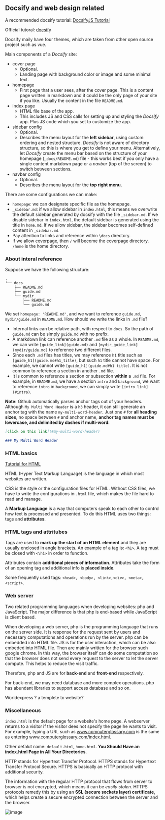 ## Docsify and web design related

A recommended docsify tutorial: [DocsifyJS Tutorial](https://michaelcurrin.github.io/docsify-js-tutorial/#/?id=docsifyjs-tutorial-homepage)

Official tutoral: [docsify](https://docsify.js.org/#/)



Docsify maily have four themes, which are taken from other open source project such as vue.

Main components of a *Docsify* site:

- cover page
  - Optional.
  - Landing page with background color or image and some minimal text.
- homepage
  - First page that a user sees, after the cover page. This is a content page written in markdown and it could be the only page of your site if you like. Usually the content in the file `README.md`.
- index page
  - HTML file base of the app.
  - This includes JS and CSS calls for setting up and styling the *Docsify* app. Plus JS code which you set to customize the app.
- sidebar config
  - Optional.
  - Describes the menu layout for the **left sidebar**, using custom ordering and nested structure. *Docsify* is not aware of directory structure, so this is where you get to define your menu. Alternatively, let *Docsify* create the menu bar based on the structure of your homepage (`_docs/README.md`) file - this works best if you only have a single content markdown page or a *navbar* (top of the screen) to switch between sections.
- navbar config
  - Optional.
  - Describes the menu layout for the **top right menu**.

There are some configurations we can make:

- `homepage`: we can designate specific file as the homepage.
- `_sidebar.md`: if we allow sidebar in `index.html`, this means we overwrite the default sidebar generated by docsify with the file `_sidebar.md`. If we disable sidebar in `index.html`, the default sidebar is generated using the title in `home.md`. If we allow sidebar, the sidebar becomes self-defined content in `_sidebar.md`.
- Pay attention to links and reference within `\docs` directory.
- If we allow coverpage, then `/` will become the coverpage directory. `/home` is the home directory.



### About interal reference

Suppose we have the following structure:

```
.
└── docs
    ├── README.md
    ├── guide.md
    └── mydir
        ├── README.md
        └── guide.md
```

We set `homepage: 'README.md'`, and we want to reference `guide.md`, `mydir/guide.md` in `README.md`. How should we write the links in `.md` file?

- Internal links can be relative path, with respect to `docs`. So the path of `guide.md` can be simply `guide.md` with no prefix.
- A markdown link can reference another `.md` file as a whole. In `README.md`, we can write `[guide_link](guide.md)` and `[mydir_guide_link](mydir/guide.md)` to reference two different files.
- Since each `.md` files has titles, we may reference `h1` title such as `[guide_h1](guide.md#h1_title)`, but such `h1` title cannot have space. For example, we cannot write `[guide_h1](guide.md#h1 title)`. It is not common to reference a section in another `.md` file.
- It is common to reference a section or subsection **within** a `.md` file. For example, in `README.md`, we have a section `intro` and `background`, we want to reference `intro` in `background`, we can simply write `[intro_link](#intro)`.

**Note:** Github automatically parses anchor tags out of your headers.  Although `My Multi Word Header` is a `h3` header, it can still generate an anchor tag with the name `my-multi-word-header`. Just one `#` for **all heading sizes**, no space between `#` and anchor name, **anchor tag names must be lowercase, and delimited by dashes if multi-word**.

```md
[click on this link](#my-multi-word-header)

### My Multi Word Header
```







### HTML basics

[Tutorial for HTML](https://html.com/)

HTML (Hyper Text Markup Language) is the language in which most websites are written.

CSS is the style or the configuration files for HTML. Without CSS files, we have to write the configurations in `.html` file, which makes the file hard to read and manage.

A **Markup Language** is a way that computers speak to each other to control how text is processed and presented. To do this HTML uses two things: tags and **attributes**.



### HTML tags and attritubes

Tags are used to **mark up the start of an HTML element** and they are usually enclosed in angle brackets. An example of a tag is: `<h1>`. A tag must be closed with `<\h1>` in order to function.

Attributes contain **additional pieces of information**. Attributes take the form of an opening tag and additional info is **placed inside**.

Some frequently used tags: `<head>, <body>, <link>,<div>, <meta>, <script>`.



### Web server

Two related programming languages when developing websites: php and JavaScript. The major difference is that php is end-based while JavaScript is client based.

When developing a web server, php is the programming language that runs on the server side. It is response for the request sent by users and necessary computations and operations run by the server. php can be embedded into HTML file. JS is for the user interaction, which can be also embeded into HTML file. Then are mainly written for the browser such google chrome. In this way, the browser itself can do some computation so that the browser does not send every request to the server to let the server compute. This helps to reduce the visit traffic.

Therefore, php and JS are for **back-end** and **front-end** respectively.

For back-end, we may need database and more complex operations. php has abundant libraries to support access database and so on.



Worldexpress ? a templete to website? 



### Miscellaneous

`index.html` is the default page for a website's home page. A webserver returns to a visitor if the visitor dees not specify the page he wants to visit. For example, typing a URL such as www.computerglossary.com is the same as entering www.computerglossary.com/index.html. 

Other defalut name: `default.html`, `home.html`. **You Should Have an index.html Page in All Your Directories**.

HTTP stands for Hypertext Transfer Protocol. HTTPS stands for Hypertext Transfer Protocol Secure. HTTPS is basically an HTTP protocol with additional security.

The information with the regular HTTP protocol that flows from server to browser is not encrypted, which means it can be *easily stolen*. HTTPS protocols remedy this by using an **SSL (secure sockets layer) certificate**, which helps create a secure encrypted connection between the server and the browser.

![image](https://seopressor.com/wp-content/uploads/2017/07/Difference-Between-HTTP-and-HTTPS.png)